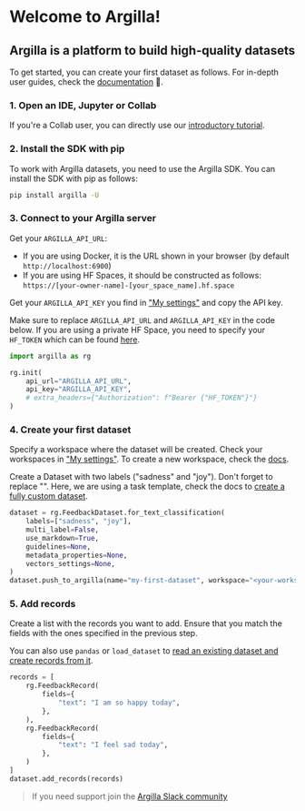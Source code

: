 <div class="start-page__intro" markdown="1">

# Welcome to Argilla!

<span class="start-page__logo"></span>

## Argilla is a platform to build high-quality datasets

</div>

<div class="start-page__content" markdown="1">

To get started, you can create your first dataset as follows.
For in-depth user guides, check the [documentation](https://docs.argilla.io/en/latest/) 📖.

### 1. Open an IDE, Jupyter or Collab

If you're a Collab user, you can directly use our [introductory tutorial](https://colab.research.google.com/github/argilla-io/argilla/blob/develop/docs/_source/getting_started/quickstart_workflow_feedback.ipynb).

### 2. Install the SDK with pip

To work with Argilla datasets, you need to use the Argilla SDK. You can install the SDK with pip as follows:

```sh
pip install argilla -U
```

### 3. Connect to your Argilla server

Get your `ARGILLA_API_URL`:

- If you are using Docker, it is the URL shown in your browser (by default `http://localhost:6900`)
- If you are using HF Spaces, it should be constructed as follows: `https://[your-owner-name]-[your_space_name].hf.space`

Get your `ARGILLA_API_KEY` you find in ["My settings"](/user-settings) and copy the API key.

Make sure to replace `ARGILLA_API_URL` and `ARGILLA_API_KEY` in the code below. If you are using a private HF Space, you need to specify your `HF_TOKEN` which can be found [here](https://huggingface.co/settings/tokens).

```python
import argilla as rg

rg.init(
    api_url="ARGILLA_API_URL",
    api_key="ARGILLA_API_KEY",
    # extra_headers={"Authorization": f"Bearer {"HF_TOKEN"}"}
)
```

### 4. Create your first dataset

Specify a workspace where the dataset will be created. Check your workspaces in ["My settings"](/user_settings). To create a new workspace, check the [docs](https://docs.argilla.io/en/latest/getting_started/installation/configurations/workspace_management.html).

Create a Dataset with two labels ("sadness" and "joy"). Don't forget to replace "<your-workspace>". Here, we are using a task template, check the docs to [create a fully custom dataset](https://docs.argilla.io/en/latest/practical_guides/create_update_dataset/create_dataset.html).

```python
dataset = rg.FeedbackDataset.for_text_classification(
    labels=["sadness", "joy"],
    multi_label=False,
    use_markdown=True,
    guidelines=None,
    metadata_properties=None,
    vectors_settings=None,
)
dataset.push_to_argilla(name="my-first-dataset", workspace="<your-workspace>")
```

### 5. Add records

Create a list with the records you want to add. Ensure that you match the fields with the ones specified in the previous step.

You can also use `pandas` or `load_dataset` to [read an existing dataset and create records from it](https://docs.argilla.io/en/latest/practical_guides/create_update_dataset/records.html#add-records).

```python
records = [
    rg.FeedbackRecord(
        fields={
            "text": "I am so happy today",
        },
    ),
    rg.FeedbackRecord(
        fields={
            "text": "I feel sad today",
        },
    )
]
dataset.add_records(records)
```

> If you need support join the [Argilla Slack community](https://join.slack.com/t/rubrixworkspace/shared_invite/zt-whigkyjn-a3IUJLD7gDbTZ0rKlvcJ5g)

</div>
